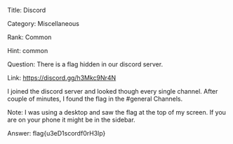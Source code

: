 Title: Discord

Category: Miscellaneous

Rank: Common

Hint: common

Question: There is a flag hidden in our discord server.

Link: https://discord.gg/h3Mkc9Nr4N

I joined the discord server and looked though every single channel. After couple of minutes, I found the flag in the #general Channels. 

Note: I was using a desktop and saw the flag at the  top of my screen. If you are on your phone it might be in the sidebar.

Answer: flag{u3eD1scordf0rH3lp}